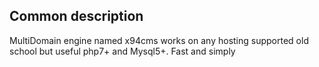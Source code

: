 ## Common description
MultiDomain engine named x94cms works on any hosting supported old school but useful php7+ and Mysql5+. Fast and simply